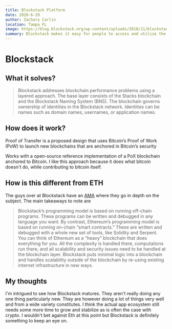 ```yaml
---
title: Blockstack Platform
date: 2020-6-29
author: Zachary Carlin
location: Tampa FL
image: https://blog.blockstack.org/wp-content/uploads/2018/11/blockstack_og-86ab19adbc455cc17a097b505e20f44c-1600.png
summary: Blockstack makes it easy for people to access and utilize the powerful privacy that blockchain technology has to offer utilizing a (PoX) system backed by Bitcoin.
---
```


# Blockstack

## What it solves?
> Blockstack addresses blockchain performance problems using a layered approach. The base layer consists of the Stacks blockchain and the Blockstack Naming System (BNS). The blockchain governs ownership of identities in the Blockstack network. Identities can be names such as domain names, usernames, or application names.  

## How does it work?

Proof of Transfer is a proposed design that uses Bitcoin’s Proof of Work (PoW) to launch new blockchains that are anchored in Bitcoin’s security

Works with a open-source reference implementation of a PoX blockchain anchored to Bitcoin. I like this approach because it does what bitcoin doesn't do, while contributing to bitcoin itself. 


## How is this different from ETH
The guys over at Blockstack have an [AMA](https://forum.blockstack.org/t/what-is-the-difference-between-blockstack-and-ethereum/781) where they go in depth on the subject. The main takeaways to note are 
> Blockstack’s programming model is based on running off-chain programs. These programs can be written and debugged in any language you want. By contrast, Ethereum’s programming model is based on running on-chain “smart contracts.” These are written and debugged with a whole new set of tools, like Solidity and Serpent.
> You can think of Ethereum as a “heavy” blockchain that does everything for you. All the complexity is handled there, computations run there, and all scalability and security issues need to be handled at the blockchain layer. Blockstack puts minimal logic into a blockchain and handles scalability outside of the blockchain by re-using existing internet infrastructure in new ways.

## My thoughts

I'm intrigued to see how Blockstack matures. They aren't really doing any one thing particularly new. They are however doing a lot of things very well and from a wide variety constitutes. I think the actual app ecosystem still needs some more time to grow and stabilize as is often the case with crypto. I wouldn't bet against Eth at this point but Blockstack is definitely something to keep an eye on. 